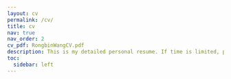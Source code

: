 ```yaml
---
layout: cv
permalink: /cv/
title: cv
nav: true
nav_order: 2
cv_pdf: RongbinWangCV.pdf
description: This is my detailed personal resume. If time is limited, please click on the *PDF* on the left to view a brief version.
toc:
  sidebar: left
---
```

